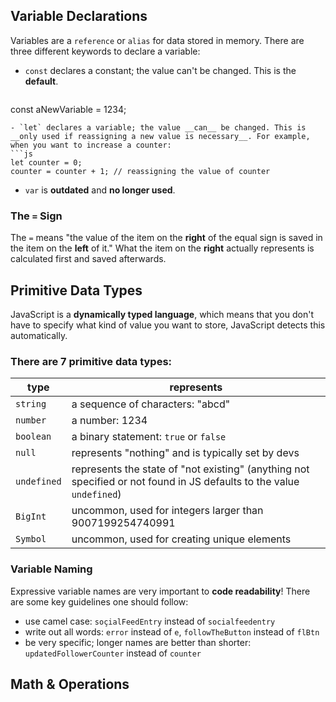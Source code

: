 ## Variable Declarations

Variables are a `reference` or `alias` for data stored in memory.
There are three different keywords to declare a variable:
- `const` declares a constant; the value can't be changed. This is the __default__.
  ```js
const aNewVariable = 1234;
```
- `let` declares a variable; the value __can__ be changed. This is __only used if reassigning a new value is necessary__. For example, when you want to increase a counter:
```js
let counter = 0;
counter = counter + 1; // reassigning the value of counter
```  
- `var` is __outdated__ and __no longer used__.

### The `=` Sign
The `=` means "the value of the item on the __right__ of the equal sign is saved in the item on the __left__ of it." What the item on the __right__ actually represents is calculated first and saved afterwards.

## Primitive Data Types

JavaScript is a __dynamically typed language__, which means that you don't have to specify what kind of value you want to store, JavaScript detects this automatically.

### There are 7 primitive data types:

| type        | represents                                                                                                           |
| ----------- | -------------------------------------------------------------------------------------------------------------------- |
| `string`    | a sequence of characters: "abcd"                                                                                     |
| `number`    | a number: 1234                                                                                                       |
| `boolean`   | a binary statement: `true` or `false`                                                                                |
| `null`      | represents "nothing" and is typically set by devs                                                                    |
| `undefined` | represents the state of "not existing" (anything not specified or not found in JS defaults to the value `undefined`) |
| `BigInt`    | uncommon, used for integers larger than 9007199254740991                                                             |
| `Symbol`    | uncommon, used for creating unique elements                                                                          |

### Variable Naming

Expressive variable names are very important to __code readability__! There are some key guidelines one should follow:
- use camel case: `soçialFeedEntry` instead of `socialfeedentry`
- write out all words: `error` instead of `e`, `followTheButton` instead of `flBtn`
- be very specific; longer names are better than shorter: `updatedFollowerCounter` instead of `counter`

## Math & Operations

